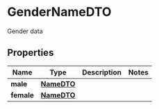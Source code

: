 

# GenderNameDTO

Gender data

## Properties

Name | Type | Description | Notes
------------ | ------------- | ------------- | -------------
**male** | [**NameDTO**](NameDTO.md) |  | 
**female** | [**NameDTO**](NameDTO.md) |  | 



